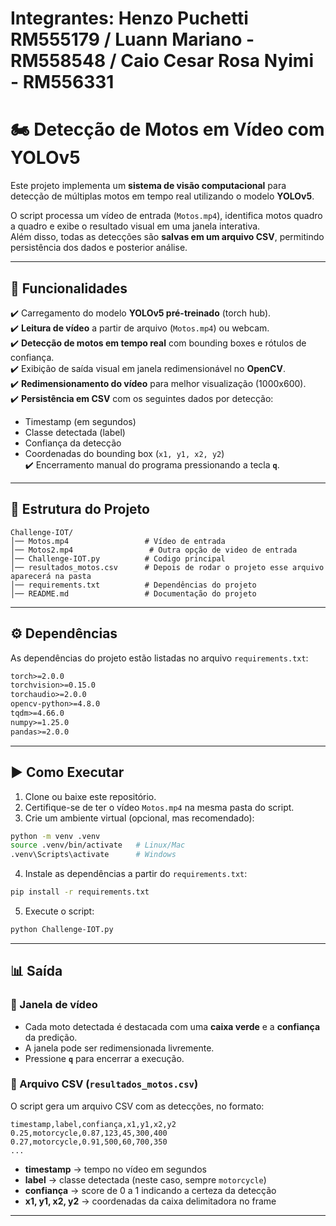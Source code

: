 # Integrantes: Henzo Puchetti RM555179 / Luann Mariano - RM558548 / Caio Cesar Rosa Nyimi - RM556331

# 🏍️ Detecção de Motos em Vídeo com YOLOv5

Este projeto implementa um **sistema de visão computacional** para detecção de múltiplas motos em tempo real utilizando o modelo **YOLOv5**.  

O script processa um vídeo de entrada (`Motos.mp4`), identifica motos quadro a quadro e exibe o resultado visual em uma janela interativa.  
Além disso, todas as detecções são **salvas em um arquivo CSV**, permitindo persistência dos dados e posterior análise.

---

## 🚀 Funcionalidades

✔️ Carregamento do modelo **YOLOv5 pré-treinado** (torch hub).  
✔️ **Leitura de vídeo** a partir de arquivo (`Motos.mp4`) ou webcam.  
✔️ **Detecção de motos em tempo real** com bounding boxes e rótulos de confiança.  
✔️ Exibição de saída visual em janela redimensionável no **OpenCV**.  
✔️ **Redimensionamento do vídeo** para melhor visualização (1000x600).  
✔️ **Persistência em CSV** com os seguintes dados por detecção:  
   - Timestamp (em segundos)  
   - Classe detectada (label)  
   - Confiança da detecção  
   - Coordenadas do bounding box (`x1, y1, x2, y2`)  
✔️ Encerramento manual do programa pressionando a tecla **`q`**.  

---

## 📂 Estrutura do Projeto

```
Challenge-IOT/
│── Motos.mp4                 # Vídeo de entrada
│── Motos2.mp4                 # Outra opção de video de entrada
│── Challenge-IOT.py          # Codigo principal
│── resultados_motos.csv      # Depois de rodar o projeto esse arquivo aparecerá na pasta
│── requirements.txt          # Dependências do projeto
│── README.md                 # Documentação do projeto
```

---

## ⚙️ Dependências

As dependências do projeto estão listadas no arquivo `requirements.txt`:

```txt
torch>=2.0.0
torchvision>=0.15.0
torchaudio>=2.0.0
opencv-python>=4.8.0
tqdm>=4.66.0
numpy>=1.25.0
pandas>=2.0.0
```

---

## ▶️ Como Executar

1. Clone ou baixe este repositório.  
2. Certifique-se de ter o vídeo `Motos.mp4` na mesma pasta do script.  
3. Crie um ambiente virtual (opcional, mas recomendado):  

```bash
python -m venv .venv
source .venv/bin/activate   # Linux/Mac
.venv\Scripts\activate      # Windows
```

4. Instale as dependências a partir do `requirements.txt`:  

```bash
pip install -r requirements.txt
```

5. Execute o script:  

```bash
python Challenge-IOT.py
```

---

## 📊 Saída

### 🎥 Janela de vídeo  
- Cada moto detectada é destacada com uma **caixa verde** e a **confiança** da predição.  
- A janela pode ser redimensionada livremente.  
- Pressione **`q`** para encerrar a execução.  

### 📑 Arquivo CSV (`resultados_motos.csv`)  
O script gera um arquivo CSV com as detecções, no formato:  

```
timestamp,label,confiança,x1,y1,x2,y2
0.25,motorcycle,0.87,123,45,300,400
0.27,motorcycle,0.91,500,60,700,350
...
```

- **timestamp** → tempo no vídeo em segundos  
- **label** → classe detectada (neste caso, sempre `motorcycle`)  
- **confiança** → score de 0 a 1 indicando a certeza da detecção  
- **x1, y1, x2, y2** → coordenadas da caixa delimitadora no frame  

---
 
